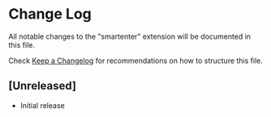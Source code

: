 # Change Log
All notable changes to the "smartenter" extension will be documented in this file.

Check [Keep a Changelog](http://keepachangelog.com/) for recommendations on how to structure this file.

## [Unreleased]
- Initial release